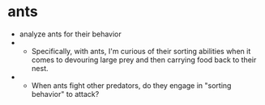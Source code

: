 # ants

- analyze ants for their behavior
- - Specifically, with ants, I'm curious of their sorting abilities when it comes to devouring large prey and then carrying food back to their nest.
- - When ants fight other predators, do they engage in "sorting behavior" to attack?
